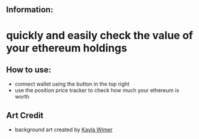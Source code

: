 ## Information:
# quickly and easily check the value of your ethereum holdings

## How to use:
- connect wallet using the button in the top right
- use the position price tracker to check how much your ethereum is worth


## Art Credit
- background art created by [Kayla Wimer](https://www.instagram.com/kaylamariewimer/)
